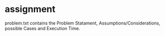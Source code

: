 # assignment
problem.txt contains the Problem Statament, Assumptions/Considerations, possible Cases and Execution Time.
